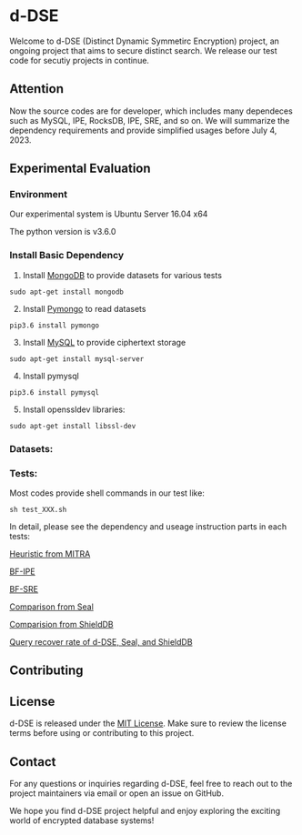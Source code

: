 # d-DSE

Welcome to d-DSE (Distinct Dynamic Symmetirc Encryption) project, an ongoing project that aims to secure distinct search. 
We release our test code for secutiy projects in continue.


## Attention

Now the source codes are for developer, which includes many dependeces such as MySQL, IPE, RocksDB, IPE, SRE, and so on. We will summarize the dependency requirements and provide simplified usages before July 4, 2023.


## Experimental Evaluation
### Environment

Our experimental system is Ubuntu Server 16.04 x64

The python version is v3.6.0

### Install Basic Dependency

1. Install <u>MongoDB</u> to provide datasets for various tests 

```sudo apt-get install mongodb```

2. Install <u>Pymongo</u> to read datasets

```pip3.6 install pymongo```

3. Install <u>MySQL</u> to provide ciphertext storage

```sudo apt-get install mysql-server```

4. Install pymysql

```pip3.6 install pymysql```

5. Install openssldev libraries:

```sudo apt-get install libssl-dev```

### Datasets:


### Tests:

Most codes provide shell commands in our test like:

```sh test_XXX.sh```

In detail, please see the dependency and useage instruction parts in each tests:

[Heuristic from MITRA](Scheme_MITRAPP/README.md)


[BF-IPE](Scheme_BF-IPE-P/README.md)


[BF-SRE](Scheme_BF-SRE/README.md)


[Comparison from Seal](Simulate_Seal_in_python/README.md)


[Comparision from ShieldDB](Compare_ShieldDB/README.md)


[Query recover rate of d-DSE, Seal, and ShieldDB](BVA-BVMA-DDSE_ShielDB_Seal/README.md)


## Contributing


## License

d-DSE is released under the [MIT License](./LICENSE). Make sure to review the license terms before using or contributing to this project.

## Contact

For any questions or inquiries regarding d-DSE, feel free to reach out to the project maintainers via email or open an issue on GitHub.

We hope you find d-DSE project helpful and enjoy exploring the exciting world of encrypted database systems!
